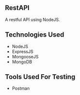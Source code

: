 ## RestAPI
A restful API using NodeJS.

## Technologies Used

 - NodeJS
 - ExpressJS
 - MongooseJS
 - MongoDB

## Tools Used For Testing

 - Postman
